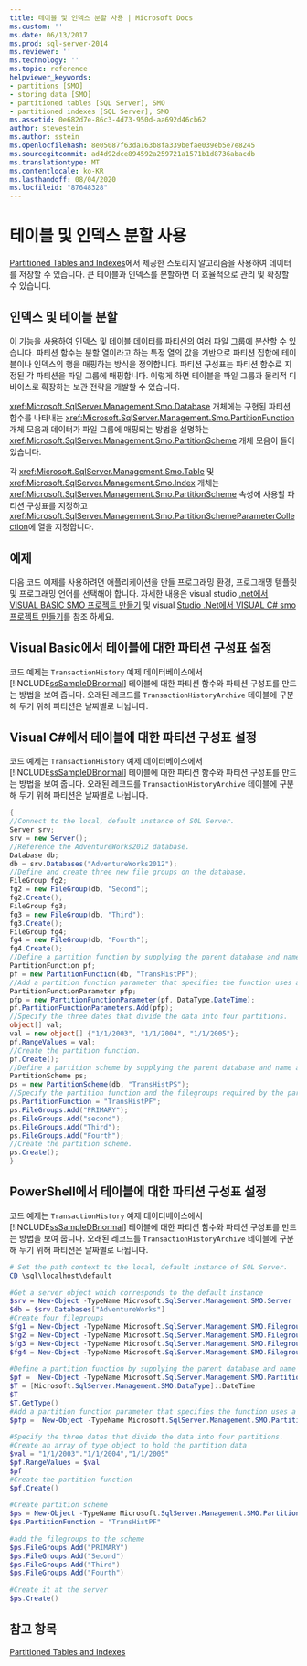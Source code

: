 ```yaml
---
title: 테이블 및 인덱스 분할 사용 | Microsoft Docs
ms.custom: ''
ms.date: 06/13/2017
ms.prod: sql-server-2014
ms.reviewer: ''
ms.technology: ''
ms.topic: reference
helpviewer_keywords:
- partitions [SMO]
- storing data [SMO]
- partitioned tables [SQL Server], SMO
- partitioned indexes [SQL Server], SMO
ms.assetid: 0e682d7e-86c3-4d73-950d-aa692d46cb62
author: stevestein
ms.author: sstein
ms.openlocfilehash: 8e05087f63da163b8fa339befae039eb5e7e8245
ms.sourcegitcommit: ad4d92dce894592a259721a1571b1d8736abacdb
ms.translationtype: MT
ms.contentlocale: ko-KR
ms.lasthandoff: 08/04/2020
ms.locfileid: "87648328"
---
```

# <a name="using-table-and-index-partitioning"></a>테이블 및 인덱스 분할 사용
  [Partitioned Tables and Indexes](../../partitions/partitioned-tables-and-indexes.md)에서 제공한 스토리지 알고리즘을 사용하여 데이터를 저장할 수 있습니다. 큰 테이블과 인덱스를 분할하면 더 효율적으로 관리 및 확장할 수 있습니다.  
  
## <a name="index-and-table-partitioning"></a>인덱스 및 테이블 분할  
 이 기능을 사용하여 인덱스 및 테이블 데이터를 파티션의 여러 파일 그룹에 분산할 수 있습니다. 파티션 함수는 분할 열이라고 하는 특정 열의 값을 기반으로 파티션 집합에 테이블이나 인덱스의 행을 매핑하는 방식을 정의합니다. 파티션 구성표는 파티션 함수로 지정된 각 파티션을 파일 그룹에 매핑합니다. 이렇게 하면 테이블을 파일 그룹과 물리적 디바이스로 확장하는 보관 전략을 개발할 수 있습니다.  
  
 <xref:Microsoft.SqlServer.Management.Smo.Database> 개체에는 구현된 파티션 함수를 나타내는 <xref:Microsoft.SqlServer.Management.Smo.PartitionFunction> 개체 모음과 데이터가 파일 그룹에 매핑되는 방법을 설명하는 <xref:Microsoft.SqlServer.Management.Smo.PartitionScheme> 개체 모음이 들어 있습니다.  
  
 각 <xref:Microsoft.SqlServer.Management.Smo.Table> 및 <xref:Microsoft.SqlServer.Management.Smo.Index> 개체는 <xref:Microsoft.SqlServer.Management.Smo.PartitionScheme> 속성에 사용할 파티션 구성표를 지정하고 <xref:Microsoft.SqlServer.Management.Smo.PartitionSchemeParameterCollection>에 열을 지정합니다.  
  
## <a name="example"></a>예제  
 다음 코드 예제를 사용하려면 애플리케이션을 만들 프로그래밍 환경, 프로그래밍 템플릿 및 프로그래밍 언어를 선택해야 합니다. 자세한 내용은 visual studio [.net에서 VISUAL BASIC SMO 프로젝트 만들기](../../../database-engine/dev-guide/create-a-visual-basic-smo-project-in-visual-studio-net.md) 및 visual [Studio .Net에서 VISUAL C&#35; smo 프로젝트 만들기](../how-to-create-a-visual-csharp-smo-project-in-visual-studio-net.md)를 참조 하세요.  
  
## <a name="setting-up-a-partition-scheme-for-a-table-in-visual-basic"></a>Visual Basic에서 테이블에 대한 파티션 구성표 설정  
 코드 예제는 `TransactionHistory` 예제 데이터베이스에서 [!INCLUDE[ssSampleDBnormal](../../../includes/sssampledbnormal-md.md)] 테이블에 대한 파티션 함수와 파티션 구성표를 만드는 방법을 보여 줍니다. 오래된 레코드를 `TransactionHistoryArchive` 테이블에 구분해 두기 위해 파티션은 날짜별로 나뉩니다.  
  
<!-- TODO: review snippet reference  [!CODE [SMO How to#SMO_VBPartition1](SMO How to#SMO_VBPartition1)]  -->  
  
## <a name="setting-up-a-partition-scheme-for-a-table-in-visual-c"></a>Visual C#에서 테이블에 대한 파티션 구성표 설정  
 코드 예제는 `TransactionHistory` 예제 데이터베이스에서 [!INCLUDE[ssSampleDBnormal](../../../includes/sssampledbnormal-md.md)] 테이블에 대한 파티션 함수와 파티션 구성표를 만드는 방법을 보여 줍니다. 오래된 레코드를 `TransactionHistoryArchive` 테이블에 구분해 두기 위해 파티션은 날짜별로 나뉩니다.  
  
```csharp
{   
//Connect to the local, default instance of SQL Server.   
Server srv;   
srv = new Server();   
//Reference the AdventureWorks2012 database.   
Database db;   
db = srv.Databases("AdventureWorks2012");   
//Define and create three new file groups on the database.   
FileGroup fg2;   
fg2 = new FileGroup(db, "Second");   
fg2.Create();   
FileGroup fg3;   
fg3 = new FileGroup(db, "Third");   
fg3.Create();   
FileGroup fg4;   
fg4 = new FileGroup(db, "Fourth");   
fg4.Create();   
//Define a partition function by supplying the parent database and name arguments in the constructor.   
PartitionFunction pf;   
pf = new PartitionFunction(db, "TransHistPF");   
//Add a partition function parameter that specifies the function uses a DateTime range type.   
PartitionFunctionParameter pfp;   
pfp = new PartitionFunctionParameter(pf, DataType.DateTime);   
pf.PartitionFunctionParameters.Add(pfp);   
//Specify the three dates that divide the data into four partitions.   
object[] val;   
val = new object[] {"1/1/2003", "1/1/2004", "1/1/2005"};   
pf.RangeValues = val;   
//Create the partition function.   
pf.Create();   
//Define a partition scheme by supplying the parent database and name arguments in the constructor.   
PartitionScheme ps;   
ps = new PartitionScheme(db, "TransHistPS");   
//Specify the partition function and the filegroups required by the partition scheme.   
ps.PartitionFunction = "TransHistPF";   
ps.FileGroups.Add("PRIMARY");   
ps.FileGroups.Add("second");   
ps.FileGroups.Add("Third");   
ps.FileGroups.Add("Fourth");   
//Create the partition scheme.   
ps.Create();   
}   
```  
  
## <a name="setting-up-a-partition-scheme-for-a-table-in-powershell"></a>PowerShell에서 테이블에 대한 파티션 구성표 설정  
 코드 예제는 `TransactionHistory` 예제 데이터베이스에서 [!INCLUDE[ssSampleDBnormal](../../../includes/sssampledbnormal-md.md)] 테이블에 대한 파티션 함수와 파티션 구성표를 만드는 방법을 보여 줍니다. 오래된 레코드를 `TransactionHistoryArchive` 테이블에 구분해 두기 위해 파티션은 날짜별로 나뉩니다.  
  
```powershell  
# Set the path context to the local, default instance of SQL Server.  
CD \sql\localhost\default  
  
#Get a server object which corresponds to the default instance  
$srv = New-Object -TypeName Microsoft.SqlServer.Management.SMO.Server  
$db = $srv.Databases["AdventureWorks"]  
#Create four filegroups  
$fg1 = New-Object -TypeName Microsoft.SqlServer.Management.SMO.Filegroup -argumentlist $db, "First"  
$fg2 = New-Object -TypeName Microsoft.SqlServer.Management.SMO.Filegroup -argumentlist $db, "Second"  
$fg3 = New-Object -TypeName Microsoft.SqlServer.Management.SMO.Filegroup -argumentlist $db, "Third"  
$fg4 = New-Object -TypeName Microsoft.SqlServer.Management.SMO.Filegroup -argumentlist $db, "Fourth"  
  
#Define a partition function by supplying the parent database and name arguments in the constructor.  
$pf =  New-Object -TypeName Microsoft.SqlServer.Management.SMO.PartitionFunction -argumentlist $db, "TransHistPF"  
$T = [Microsoft.SqlServer.Management.SMO.DataType]::DateTime  
$T  
$T.GetType()  
#Add a partition function parameter that specifies the function uses a DateTime range type.  
$pfp =  New-Object -TypeName Microsoft.SqlServer.Management.SMO.PartitionFunctionParameter -argumentlist $pf, $T  
  
#Specify the three dates that divide the data into four partitions.
#Create an array of type object to hold the partition data  
$val = "1/1/2003"."1/1/2004","1/1/2005"  
$pf.RangeValues = $val  
$pf  
#Create the partition function  
$pf.Create()  
  
#Create partition scheme  
$ps = New-Object -TypeName Microsoft.SqlServer.Management.SMO.PartitionScheme -argumentlist $db, "TransHistPS"  
$ps.PartitionFunction = "TransHistPF"  
  
#add the filegroups to the scheme
$ps.FileGroups.Add("PRIMARY")  
$ps.FileGroups.Add("Second")  
$ps.FileGroups.Add("Third")  
$ps.FileGroups.Add("Fourth")  
  
#Create it at the server  
$ps.Create()  
```  
  
## <a name="see-also"></a>참고 항목  
 [Partitioned Tables and Indexes](../../partitions/partitioned-tables-and-indexes.md)  
